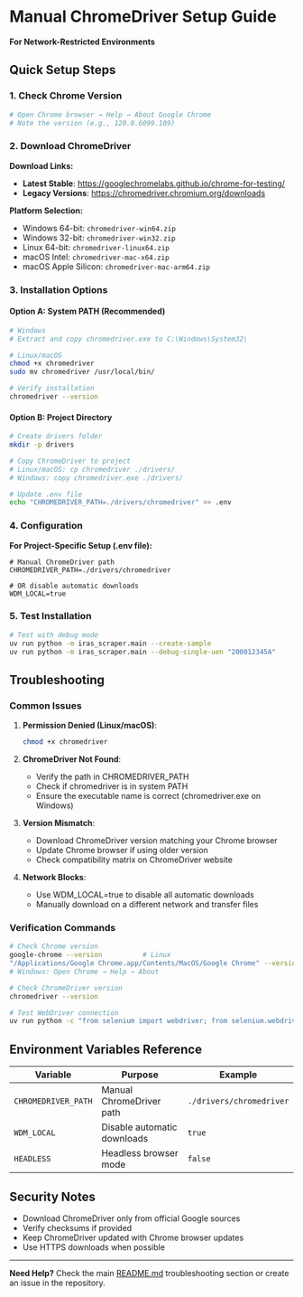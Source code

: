# Manual ChromeDriver Setup Guide

**For Network-Restricted Environments**

## Quick Setup Steps

### 1. Check Chrome Version
```bash
# Open Chrome browser → Help → About Google Chrome
# Note the version (e.g., 120.0.6099.109)
```

### 2. Download ChromeDriver

**Download Links:**
- **Latest Stable**: https://googlechromelabs.github.io/chrome-for-testing/
- **Legacy Versions**: https://chromedriver.chromium.org/downloads

**Platform Selection:**
- Windows 64-bit: `chromedriver-win64.zip`
- Windows 32-bit: `chromedriver-win32.zip` 
- Linux 64-bit: `chromedriver-linux64.zip`
- macOS Intel: `chromedriver-mac-x64.zip`
- macOS Apple Silicon: `chromedriver-mac-arm64.zip`

### 3. Installation Options

#### Option A: System PATH (Recommended)
```bash
# Windows
# Extract and copy chromedriver.exe to C:\Windows\System32\

# Linux/macOS
chmod +x chromedriver
sudo mv chromedriver /usr/local/bin/

# Verify installation
chromedriver --version
```

#### Option B: Project Directory
```bash
# Create drivers folder
mkdir -p drivers

# Copy ChromeDriver to project
# Linux/macOS: cp chromedriver ./drivers/
# Windows: copy chromedriver.exe ./drivers/

# Update .env file
echo "CHROMEDRIVER_PATH=./drivers/chromedriver" >> .env
```

### 4. Configuration

**For Project-Specific Setup (.env file):**
```env
# Manual ChromeDriver path
CHROMEDRIVER_PATH=./drivers/chromedriver

# OR disable automatic downloads
WDM_LOCAL=true
```

### 5. Test Installation

```bash
# Test with debug mode
uv run python -m iras_scraper.main --create-sample
uv run python -m iras_scraper.main --debug-single-uen "200012345A"
```

## Troubleshooting

### Common Issues

1. **Permission Denied (Linux/macOS)**:
   ```bash
   chmod +x chromedriver
   ```

2. **ChromeDriver Not Found**:
   - Verify the path in CHROMEDRIVER_PATH
   - Check if chromedriver is in system PATH
   - Ensure the executable name is correct (chromedriver.exe on Windows)

3. **Version Mismatch**:
   - Download ChromeDriver version matching your Chrome browser
   - Update Chrome browser if using older version
   - Check compatibility matrix on ChromeDriver website

4. **Network Blocks**:
   - Use WDM_LOCAL=true to disable all automatic downloads
   - Manually download on a different network and transfer files

### Verification Commands

```bash
# Check Chrome version
google-chrome --version          # Linux
"/Applications/Google Chrome.app/Contents/MacOS/Google Chrome" --version  # macOS
# Windows: Open Chrome → Help → About

# Check ChromeDriver version  
chromedriver --version

# Test WebDriver connection
uv run python -c "from selenium import webdriver; from selenium.webdriver.chrome.service import Service; driver = webdriver.Chrome(service=Service()); print('Success!'); driver.quit()"
```

## Environment Variables Reference

| Variable | Purpose | Example |
|----------|---------|---------|
| `CHROMEDRIVER_PATH` | Manual ChromeDriver path | `./drivers/chromedriver` |
| `WDM_LOCAL` | Disable automatic downloads | `true` |
| `HEADLESS` | Headless browser mode | `false` |

## Security Notes

- Download ChromeDriver only from official Google sources
- Verify checksums if provided
- Keep ChromeDriver updated with Chrome browser updates
- Use HTTPS downloads when possible

---

**Need Help?** Check the main [README.md](../README.md) troubleshooting section or create an issue in the repository.